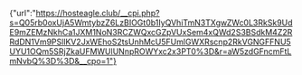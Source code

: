 {"url":"https://hosteagle.club/__cpi.php?s=Q05rb0oxUjA5WmtybzZ6LzBIOGt0b1IyQVhiTmN3TXgwZWc0L3RkSk9UdE9mZEMzNkhCa1JXM1NoN3RCZWQxcGZpVUxSem4xQWd2S3BSdkM4Z2RRdDN1Vm9PSllKV2JxWEhoS2tsUnhMcU5FUmlGWXRscnp2RkVGNGFFNU5UYU1OQm5SRjZkaUFMWUlUNnpROWYxc2x3PT0%3D&r=aW5zdGFncmFtLmNvbQ%3D%3D&__cpo=1"}
